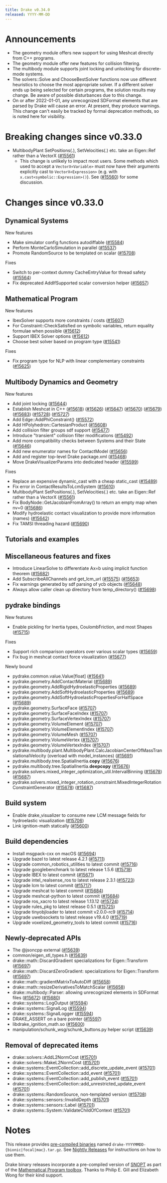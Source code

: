 ```yaml
---
title: Drake v0.34.0
released: YYYY-MM-DD
---
```


# Announcements

* The geometry module offers new support for using Meshcat directly from C++ programs.
* The geometry module offer new features for collision filtering.
* The multibody module supports joint locking and unlocking for discrete-mode systems.
* The solvers::Solve and ChooseBestSolver functions now use different heuristics to choose the most appropriate solver. If a different solver ends up being selected for certain programs, the solution results may change. Be aware of possible disturbances due to this change.
* On or after 2022-01-01, any unrecognized SDFormat elements that are parsed by Drake will cause an error. At present, they produce warnings. This change can't easily be tracked by formal deprecation methods, so is noted here for visibility.

# Breaking changes since v0.33.0

* MultibodyPlant SetPositions(.), SetVelocities(.) etc. take an Eigen::Ref rather than a VectorX ([#15561][_#15561])
  * This change is unlikely to impact most users. Some methods which used to accept a `VectorX<Variable>` must now have their arguments explicitly cast to `VectorX<Expression>` (e.g. with `x.cast<symbolic::Expression>()`). See ([#15560][_#15560]) for some discussion.

# Changes since v0.33.0

## Dynamical Systems

<!-- <relnotes for systems go here> -->

New features

* Make simulator config functions autodiffable ([#15584][_#15584])
* Perform MonteCarloSimulation in parallel ([#15537][_#15537])
* Promote RandomSource to be templated on scalar ([#15708][_#15708])

Fixes

* Switch to per-context dummy CacheEntryValue for thread safety ([#15564][_#15564])
* Fix deprecated AddIfSupported scalar conversion helper ([#15657][_#15657])

## Mathematical Program

<!-- <relnotes for solvers go here> -->

New features

* IbexSolver supports more constraints / costs ([#15607][_#15607])
* For Constraint::CheckSatisfied on symbolic variables, return equality formulae when possible ([#15612][_#15612])
* Support IBEX Solver options ([#15612][_#15612])
* Choose best solver based on program type ([#15541][_#15541])

Fixes

* Fix program type for NLP with linear complementary constraints ([#15625][_#15625])

## Multibody Dynamics and Geometry

<!-- <relnotes for geometry,multibody go here> -->

New features

* Add joint locking ([#15644][_#15644])
* Establish Meshcat in C++ ([#15618][_#15618]) ([#15626][_#15626]) ([#15647][_#15647]) ([#15670][_#15670]) ([#15679][_#15679]) ([#15683][_#15683]) ([#15728][_#15728]) ([#15727][_#15727])
* Add Edge::AddPhiConstraint() ([#15572][_#15572])
* Add HPolyhedron::CartesianProduct ([#15608][_#15608])
* Add collision filter groups sdf support ([#15477][_#15477])
* Introduce "transient" collision filter modifications ([#15492][_#15492])
* Add more compatibility checks between Systems and their State ([#15646][_#15646])
* Add new enumerator names for ContactModel ([#15656][_#15656])
* Add and register top-level Drake package.xml ([#15468][_#15468])
* Move DrakeVisualizerParams into dedicated header ([#15599][_#15599])

Fixes

* Replace an expensive dynamic_cast with a cheap static_cast ([#15489][_#15489])
* Fix error in ContactResultsToLcmSystem ([#15610][_#15610])
* MultibodyPlant SetPositions(.), SetVelocities(.) etc. take an Eigen::Ref rather than a VectorX ([#15561][_#15561])
* Fix BodyNode::GetJacobianFromArray() to return an empty map when nv=0 ([#15686][_#15686])
* Modify hydroelastic contact visualization to provide more information (names) ([#15642][_#15642])
* Fix TAMSI threading hazard ([#15690][_#15690])

## Tutorials and examples

<!-- <relnotes for examples,tutorials go here> -->

## Miscellaneous features and fixes

<!-- <relnotes for common,math,lcm,lcmtypes,manipulation,perception go here> -->

* Introduce LinearSolve to differentiate Ax=b using implicit function theorem ([#15682][_#15682])
* Add SubscribeAllChannels and get_lcm_url ([#15575][_#15575]) ([#15653][_#15653])
* Fix warnings generated by sdf parsing of ycb objects ([#15648][_#15648])
* Always allow caller clean up directory from temp_directory() ([#15698][_#15698])

## pydrake bindings

<!-- <relnotes for bindings go here> -->

New features

* Enable pickling for Inertia types, CoulombFriction, and most Shapes ([#15715][_#15715])

Fixes

* Support rich comparison operators over various scalar types ([#15659][_#15659])
* Fix bug in meshcat contact force visualization ([#15677][_#15677])

Newly bound

* pydrake.common.value.Value[float] ([#15641][_#15641])
* pydrake.geometry.AddContactMaterial ([#15689][_#15689])
* pydrake.geometry.AddRigidHydroelasticProperties ([#15689][_#15689])
* pydrake.geometry.AddSoftHydroelasticProperties ([#15689][_#15689])
* pydrake.geometry.AddSoftHydroelasticPropertiesForHalfSpace ([#15689][_#15689])
* pydrake.geometry.SurfaceFace ([#15707][_#15707])
* pydrake.geometry.SurfaceFaceIndex ([#15707][_#15707])
* pydrake.geometry.SurfaceVertexIndex ([#15707][_#15707])
* pydrake.geometry.VolumeElement ([#15707][_#15707])
* pydrake.geometry.VolumeElementIndex ([#15707][_#15707])
* pydrake.geometry.VolumeMesh ([#15707][_#15707])
* pydrake.geometry.VolumeVertex ([#15707][_#15707])
* pydrake.geometry.VolumeVertexIndex ([#15707][_#15707])
* pydrake.multibody.plant.MultibodyPlant.CalcJacobianCenterOfMassTranslationalVelocity (overload with model_instances) ([#15691][_#15691])
* pydrake.multibody.tree.SpatialInertia.__copy__ ([#15676][_#15676])
* pydrake.multibody.tree.SpatialInertia.__deepcopy__ ([#15676][_#15676])
* pydrake.solvers.mixed_integer_optimization_util.IntervalBinning ([#15678][_#15678]) ([#15687][_#15687])
* pydrake.solvers.mixed_integer_rotation_constraint.MixedIntegerRotationConstraintGenerator ([#15678][_#15678]) ([#15687][_#15687])

## Build system

<!-- <relnotes for cmake,doc,setup,third_party,tools go here> -->

* Enable drake_visualizer to consume new LCM message fields for hydroelastic visualization ([#15706][_#15706])
* Link ignition-math statically ([#15600][_#15600])

## Build dependencies

<!-- Manually relocate any "Upgrade foo_external to latest" lines to here, -->
<!-- and then sort them alphabetically. -->

* Install msgpack-cxx on macOS ([#15694][_#15694])
* Upgrade bazel to latest release 4.2.1 ([#15711][_#15711])
* Upgrade common_robotics_utilities to latest commit ([#15716][_#15716])
* Upgrade googlebenchmark to latest release 1.5.6 ([#15718][_#15718])
* Upgrade IBEX to latest commit ([#15671][_#15671])
* Upgrade intel_realsense_ros to latest release 2.3.1 ([#15723][_#15723])
* Upgrade lcm to latest commit ([#15717][_#15717])
* Upgrade meshcat to latest commit ([#15684][_#15684])
* Upgrade meshcat-python to latest commit ([#15684][_#15684])
* Upgrade ros_xacro to latest release 1.13.12 ([#15724][_#15724])
* Upgrade rules_pkg to latest release 0.5.1 ([#15725][_#15725])
* Upgrade tinyobjloader to latest commit v2.0.0-rc9 ([#15714][_#15714])
* Upgrade uwebsockets to latest release v19.4.0 ([#15719][_#15719])
* Upgrade voxelized_geometry_tools to latest commit ([#15716][_#15716])

## Newly-deprecated APIs

* The @jsoncpp external ([#15639][_#15639])
* common/eigen_stl_types.h ([#15639][_#15639])
* drake::math::DiscardGradient specializations for Eigen::Transform ([#15697][_#15697])
* drake::math::DiscardZeroGradient: specializations for Eigen::Transform ([#15697][_#15697])
* drake::math::gradientMatrixToAutoDiff ([#15658][_#15658])
* drake::math::resizeDerivativesToMatchScalar ([#15658][_#15658])
* drake::multibody::Parser: allowing unrecognized elements in SDFormat files ([#15672][_#15672]) ([#15680][_#15680])
* drake::systems::LogOutput ([#15594][_#15594])
* drake::systems::SignalLog ([#15594][_#15594])
* drake::systems::SignalLogger ([#15594][_#15594])
* DRAKE_ASSERT on a bare pointer ([#15597][_#15597])
* libdrake_ignition_math.so ([#15600][_#15600])
* manipulation/schunk_wsg/schunk_buttons.py helper script ([#15639][_#15639])

## Removal of deprecated items

* drake::solvers::AddL2NormCost ([#15701][_#15701])
* drake::solvers::MakeL2NormCost ([#15701][_#15701])
* drake::systems::EventCollection::add_discrete_update_event ([#15701][_#15701])
* drake::systems::EventCollection::add_event ([#15701][_#15701])
* drake::systems::EventCollection::add_publish_event ([#15701][_#15701])
* drake::systems::EventCollection::add_unrestricted_update_event ([#15701][_#15701])
* drake::systems::RandomSource, non-templated version ([#15708][_#15708])
* drake::systems::sensors::InvalidDepth ([#15701][_#15701])
* drake::systems::sensors::Label ([#15701][_#15701])
* drake::systems::System::ValidateChildOfContext ([#15701][_#15701])

# Notes

This release provides [pre-compiled binaries](https://github.com/RobotLocomotion/drake/releases/tag/v0.34.0) named
``drake-YYYYMMDD-{bionic|focal|mac}.tar.gz``. See [Nightly Releases](/from_binary.html#nightly-releases) for instructions on how to use them.

Drake binary releases incorporate a pre-compiled version of [SNOPT](https://ccom.ucsd.edu/~optimizers/solvers/snopt/) as part of the
[Mathematical Program toolbox](https://drake.mit.edu/doxygen_cxx/group__solvers.html). Thanks to
Philip E. Gill and Elizabeth Wong for their kind support.

<!-- <begin issue links> -->
[_#15468]: https://github.com/RobotLocomotion/drake/pull/15468
[_#15477]: https://github.com/RobotLocomotion/drake/pull/15477
[_#15489]: https://github.com/RobotLocomotion/drake/pull/15489
[_#15492]: https://github.com/RobotLocomotion/drake/pull/15492
[_#15537]: https://github.com/RobotLocomotion/drake/pull/15537
[_#15541]: https://github.com/RobotLocomotion/drake/pull/15541
[_#15560]: https://github.com/RobotLocomotion/drake/pull/15560
[_#15561]: https://github.com/RobotLocomotion/drake/pull/15561
[_#15564]: https://github.com/RobotLocomotion/drake/pull/15564
[_#15572]: https://github.com/RobotLocomotion/drake/pull/15572
[_#15575]: https://github.com/RobotLocomotion/drake/pull/15575
[_#15584]: https://github.com/RobotLocomotion/drake/pull/15584
[_#15594]: https://github.com/RobotLocomotion/drake/pull/15594
[_#15597]: https://github.com/RobotLocomotion/drake/pull/15597
[_#15599]: https://github.com/RobotLocomotion/drake/pull/15599
[_#15600]: https://github.com/RobotLocomotion/drake/pull/15600
[_#15607]: https://github.com/RobotLocomotion/drake/pull/15607
[_#15608]: https://github.com/RobotLocomotion/drake/pull/15608
[_#15610]: https://github.com/RobotLocomotion/drake/pull/15610
[_#15612]: https://github.com/RobotLocomotion/drake/pull/15612
[_#15618]: https://github.com/RobotLocomotion/drake/pull/15618
[_#15625]: https://github.com/RobotLocomotion/drake/pull/15625
[_#15626]: https://github.com/RobotLocomotion/drake/pull/15626
[_#15639]: https://github.com/RobotLocomotion/drake/pull/15639
[_#15641]: https://github.com/RobotLocomotion/drake/pull/15641
[_#15642]: https://github.com/RobotLocomotion/drake/pull/15642
[_#15644]: https://github.com/RobotLocomotion/drake/pull/15644
[_#15646]: https://github.com/RobotLocomotion/drake/pull/15646
[_#15647]: https://github.com/RobotLocomotion/drake/pull/15647
[_#15648]: https://github.com/RobotLocomotion/drake/pull/15648
[_#15653]: https://github.com/RobotLocomotion/drake/pull/15653
[_#15656]: https://github.com/RobotLocomotion/drake/pull/15656
[_#15657]: https://github.com/RobotLocomotion/drake/pull/15657
[_#15658]: https://github.com/RobotLocomotion/drake/pull/15658
[_#15659]: https://github.com/RobotLocomotion/drake/pull/15659
[_#15670]: https://github.com/RobotLocomotion/drake/pull/15670
[_#15671]: https://github.com/RobotLocomotion/drake/pull/15671
[_#15672]: https://github.com/RobotLocomotion/drake/pull/15672
[_#15676]: https://github.com/RobotLocomotion/drake/pull/15676
[_#15677]: https://github.com/RobotLocomotion/drake/pull/15677
[_#15678]: https://github.com/RobotLocomotion/drake/pull/15678
[_#15679]: https://github.com/RobotLocomotion/drake/pull/15679
[_#15680]: https://github.com/RobotLocomotion/drake/pull/15680
[_#15682]: https://github.com/RobotLocomotion/drake/pull/15682
[_#15683]: https://github.com/RobotLocomotion/drake/pull/15683
[_#15684]: https://github.com/RobotLocomotion/drake/pull/15684
[_#15686]: https://github.com/RobotLocomotion/drake/pull/15686
[_#15687]: https://github.com/RobotLocomotion/drake/pull/15687
[_#15689]: https://github.com/RobotLocomotion/drake/pull/15689
[_#15690]: https://github.com/RobotLocomotion/drake/pull/15690
[_#15691]: https://github.com/RobotLocomotion/drake/pull/15691
[_#15694]: https://github.com/RobotLocomotion/drake/pull/15694
[_#15697]: https://github.com/RobotLocomotion/drake/pull/15697
[_#15698]: https://github.com/RobotLocomotion/drake/pull/15698
[_#15701]: https://github.com/RobotLocomotion/drake/pull/15701
[_#15706]: https://github.com/RobotLocomotion/drake/pull/15706
[_#15707]: https://github.com/RobotLocomotion/drake/pull/15707
[_#15708]: https://github.com/RobotLocomotion/drake/pull/15708
[_#15711]: https://github.com/RobotLocomotion/drake/pull/15711
[_#15714]: https://github.com/RobotLocomotion/drake/pull/15714
[_#15715]: https://github.com/RobotLocomotion/drake/pull/15715
[_#15716]: https://github.com/RobotLocomotion/drake/pull/15716
[_#15717]: https://github.com/RobotLocomotion/drake/pull/15717
[_#15718]: https://github.com/RobotLocomotion/drake/pull/15718
[_#15719]: https://github.com/RobotLocomotion/drake/pull/15719
[_#15723]: https://github.com/RobotLocomotion/drake/pull/15723
[_#15724]: https://github.com/RobotLocomotion/drake/pull/15724
[_#15725]: https://github.com/RobotLocomotion/drake/pull/15725
[_#15727]: https://github.com/RobotLocomotion/drake/pull/15727
[_#15728]: https://github.com/RobotLocomotion/drake/pull/15728
<!-- <end issue links> -->

<!--
  Current oldest_commit 92be0bd4a6c50cdd0edb1963323ccbd178c0f608 (exclusive).
  Current newest_commit c557101ffa83c1eb7e5b575b836b0298f80f080e (inclusive).
-->
